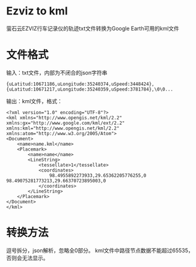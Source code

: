 # Ezviz to kml

萤石云EZVIZ行车记录仪的轨迹txt文件转换为Google Earth可用的kml文件

# 文件格式

输入：txt文件，内部为不闭合的json字符串

```
{uLatitud:10671186,uLongitude:35240374,uSpeed:3448424},{uLatitud:10671217,uLongitude:35240359,uSpeed:3781784},\0\0...
```

输出：kml文件，格式：

```
<?xml version="1.0" encoding="UTF-8"?>
<kml xmlns="http://www.opengis.net/kml/2.2" xmlns:gx="http://www.google.com/kml/ext/2.2" xmlns:kml="http://www.opengis.net/kml/2.2" xmlns:atom="http://www.w3.org/2005/Atom">
<Document>
	<name>name.kml</name>
	<Placemark>
		<name>name</name>
		<LineString>
			<tessellate>1</tessellate>
			<coordinates>
				98.4955892273933,29.65362205776255,0 98.49075281773213,29.66370723895003,0 
			</coordinates>
		</LineString>
	</Placemark>
</Document>
</kml>
```

# 转换方法

逗号拆分，json解析，忽略全0部分。
kml文件中路径节点数据不能超过65535，否则会无法显示。